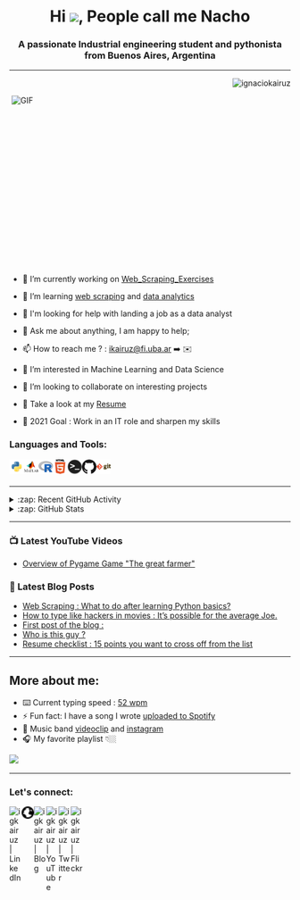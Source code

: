 <h1 align="center">Hi <img src="https://media.giphy.com/media/hvRJCLFzcasrR4ia7z/giphy.gif" width="25px">, People call me Nacho</h1> 
<h3 align="center">A passionate Industrial engineering student and pythonista from Buenos Aires, Argentina</h3>

---

<p align="right"> <img src="https://komarev.com/ghpvc/?username=ignaciokairuz&label=Profile%20views&color=0e75b6&style=flat" alt="ignaciokairuz" /> </p>


<img align="right" alt="GIF" src="https://github.com/abhisheknaiidu/abhisheknaiidu/blob/master/code.gif?raw=true" width="500" height="320" />

- 🔭 I’m currently working on [Web_Scraping_Exercises](https://github.com/ignaciokairuz/Web_Scraping_Exercises)

- 🌱 I’m learning [web scraping](https://www.coursera.org/learn/python-network-data) and [data analytics](https://www.coursera.org/professional-certificates/google-data-analytics)

- 🤝 I'm looking for help with landing a job as a data analyst

<!--- 📝 I started to write about things I'm learning on my own [blog](https://ignaciokairuz.wordpress.com/blog/)-->
 
- 💬 Ask me about anything, I am happy to help;

- 📫 How to reach me ? : ikairuz@fi.uba.ar ➡️️ ✉️️

- 👀 I’m interested in Machine Learning and Data Science

- 👬 I’m looking to collaborate on interesting projects

- 📝 Take a look at my [Resume](https://raw.githubusercontent.com/ignaciokairuz/personal-website/main/assets/Resume.pdf)

- 🥅 2021 Goal : Work in an IT role and sharpen my skills

### Languages and Tools:

[<img align="left" alt="Python" width="26px" src="https://raw.githubusercontent.com/github/explore/80688e429a7d4ef2fca1e82350fe8e3517d3494d/topics/python/python.png" />](https://github.com/ignaciokairuz/pygame-videogame/)
[<img align="left" alt="Matlab" width="26px" src="https://raw.githubusercontent.com/github/explore/80688e429a7d4ef2fca1e82350fe8e3517d3494d/topics/matlab/matlab.png" />](https://github.com/ignaciokairuz/Matlab_NumMethods)
[<img align="left" alt="R" width="26px" src="https://raw.githubusercontent.com/github/explore/80688e429a7d4ef2fca1e82350fe8e3517d3494d/topics/r/r.png" />](https://github.com/ignaciokairuz/Rstudio_Probability)
[<img align="left" alt="Html" width="26px" src="https://raw.githubusercontent.com/github/explore/80688e429a7d4ef2fca1e82350fe8e3517d3494d/topics/html/html.png" />](https://github.com/ignaciokairuz/personal-website)
<img align="left" alt="Terminal" width="26px" src="https://raw.githubusercontent.com/github/explore/80688e429a7d4ef2fca1e82350fe8e3517d3494d/topics/terminal/terminal.png" />
<img align="left" alt="GitHub" width="26px" src="https://raw.githubusercontent.com/github/explore/78df643247d429f6cc873026c0622819ad797942/topics/github/github.png" />
<img align="left" alt="Git" width="26px" src="https://raw.githubusercontent.com/github/explore/80688e429a7d4ef2fca1e82350fe8e3517d3494d/topics/git/git.png" />

<br/>
<br/>
 
---

<details>
  <summary>:zap: Recent GitHub Activity</summary>
<!--START_SECTION:activity-->
1. ❗️ Opened issue [#162](https://github.com/CoreyMSchafer/code_snippets/issues/162) in [CoreyMSchafer/code_snippets](https://github.com/CoreyMSchafer/code_snippets)
<!--END_SECTION:activity-->

</details>

<details>
  <summary>:zap: GitHub Stats</summary>

  <img align="center" alt="codeSTACKr's GitHub Stats" src="https://github-readme-stats.vercel.app/api?username=ignaciokairuz&show_icons=true&hide_border=true" />

</details>

---


### 📺 Latest YouTube Videos

<!-- YOUTUBE:START -->
- [Overview of Pygame Game "The great farmer"](https://www.youtube.com/watch?v=i9xF7tXocTs)
<!-- YOUTUBE:END -->


### 📝 Latest Blog Posts

<!-- BLOG-POST-LIST:START -->
- [Web Scraping : What to do after learning Python basics?](https://ignaciokairuz.wordpress.com/2021/06/02/web-scraping-what-to-do-after-learning-python-basics/)
- [How to type like hackers in movies : It’s possible for the average Joe.](https://ignaciokairuz.wordpress.com/2021/05/31/how-to-type-like-hackers-in-movies-its-possible-for-the-average-joe/)
- [First post of the blog :](https://ignaciokairuz.wordpress.com/2021/05/12/my-first-post/)
- [Who is this guy ?](https://ignaciokairuz.wordpress.com/2021/05/12/who-is-this-guy/)
- [Resume checklist : 15 points you want to cross off from the list](https://ignaciokairuz.wordpress.com/2021/05/12/example-post/)
<!-- BLOG-POST-LIST:END -->



---

## More about me:

- ⌨️ Current typing speed : [52 wpm](https://www.typing.com/apiv1/student/tests/161394811/120890729/certificate)
- ⚡ Fun fact: I have a song I wrote [uploaded to Spotify](https://open.spotify.com/track/6ejVXUctLRU9DMnGhlXbcQ?si=9a1a54e915474607)
- 🎸 Music band [videoclip](https://youtu.be/Z9JTWkw_qZg) and [instagram](https://www.instagram.com/amalayalibertad/)
- 🎧 My favorite playlist 
👇🏼

[<img src="https://now-playing-ignaciokairuz.vercel.app/api/spotify-playing"  width="350" />](https://open.spotify.com/playlist/3xpGIHMigJlI3OCZTtxD9c)




---

### Let's connect:


[<img align="left" alt="igkairuz | LinkedIn" width="22px" src="https://cdn.jsdelivr.net/npm/simple-icons@v3/icons/linkedin.svg" />](https://www.linkedin.com/in/ignaciokairuzeguia/)
[<img align="left" alt="igkairuz | Website" width="22px" src="https://raw.githubusercontent.com/iconic/open-iconic/master/svg/globe.svg" />](https://ignaciokairuz.com.ar/)
[<img align="left" alt="igkairuz | Blog" width="22px" src="https://cdn.jsdelivr.net/npm/simple-icons@3.13.0/icons/wordpress.svg" />](https://ignaciokairuz.wordpress.com/blog)
[<img align="left" alt="igkairuz | YouTube" width="22px" src="https://cdn.jsdelivr.net/npm/simple-icons@3.13.0/icons/youtube.svg" />](https://www.youtube.com/channel/UCixfCbebKWDQQIXHBP11I7w)
[<img align="left" alt="igkairuz | Twitter" width="22px" src="https://cdn.jsdelivr.net/npm/simple-icons@v3/icons/twitter.svg" />](https://twitter.com/nachkai)
[<img align="left" alt="igkairuz | Flickr" width="22px" src="https://cdn.jsdelivr.net/npm/simple-icons@v3/icons/flickr.svg" />](https://www.flickr.com/photos/193154299@N03/albums)










